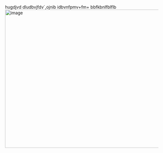 hugdjvd
dludbvjfdv´,ojnib
idbvnfpmv+fm+
bbfkbnlfblflb
<img width="615" height="454" alt="image" src="https://github.com/user-attachments/assets/f9944300-d765-4f38-b873-3413e1e66386" />


